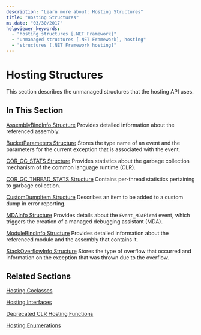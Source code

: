 ```yaml
---
description: "Learn more about: Hosting Structures"
title: "Hosting Structures"
ms.date: "03/30/2017"
helpviewer_keywords:
  - "hosting structures [.NET Framework]"
  - "unmanaged structures [.NET Framework], hosting"
  - "structures [.NET Framework hosting]"
---
```

# Hosting Structures

This section describes the unmanaged structures that the hosting API uses.

## In This Section

 [AssemblyBindInfo Structure](assemblybindinfo-structure.md)
 Provides detailed information about the referenced assembly.

 [BucketParameters Structure](bucketparameters-structure.md)
 Stores the type name of an event and the parameters for the current exception that is associated with the event.

 [COR_GC_STATS Structure](cor-gc-stats-structure.md)
 Provides statistics about the garbage collection mechanism of the common language runtime (CLR).

 [COR_GC_THREAD_STATS Structure](cor-gc-thread-stats-structure.md)
 Contains per-thread statistics pertaining to garbage collection.

 [CustomDumpItem Structure](customdumpitem-structure.md)
 Describes an item to be added to a custom dump in error reporting.

 [MDAInfo Structure](mdainfo-structure.md)
 Provides details about the `Event_MDAFired` event, which triggers the creation of a managed debugging assistant (MDA).

 [ModuleBindInfo Structure](modulebindinfo-structure.md)
 Provides detailed information about the referenced module and the assembly that contains it.

 [StackOverflowInfo Structure](stackoverflowinfo-structure.md)
 Stores the type of overflow that occurred and information on the exception that was thrown due to the overflow.

## Related Sections

 [Hosting Coclasses](hosting-coclasses.md)

 [Hosting Interfaces](hosting-interfaces.md)

 [Deprecated CLR Hosting Functions](deprecated-clr-hosting-functions.md)

 [Hosting Enumerations](hosting-enumerations.md)
